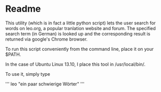 Readme
==================

This utility (which is in fact a little python script) lets the user search for words on leo.org, a popular tranlation website and forum. The specified search term (in German) is looked up and the corresponding result is returned via google's Chrome browser.

To run this script conveniently from the command line, place it on your $PATH.

In the case of Ubuntu Linux 13.10, I place this tool in /usr/local/bin/.

To use it, simply type

''' leo "ein paar schwierige Wörter" '''
